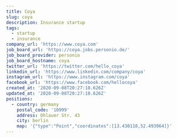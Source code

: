 ```yaml
---
title: Coya
slug: coya
description: Insurance startup
tags:
  - startup
  - insurance
company_url: 'https://www.coya.com'
job_board_url: 'https://coya.jobs.personio.de/'
job_board_provider: personio
job_board_hostname: coya
twitter_url: 'https://twitter.com/hello_coya'
linkedin_url: 'https://www.linkedin.com/company/coya'
instagram_url: 'https://www.instagram.com/coya'
facebook_url: 'https://www.facebook.com/hellocoya'
created_at: '2020-09-08T20:27:18.626Z'
updated_at: '2020-09-08T20:27:18.626Z'
positions:
  - country: germany
    postal_code: '10999'
    address: Ohlauer Str. 43
    city: berlin
    map: '{"type":"Point","coordinates":[13.430118,52.493964]}'
---
```

